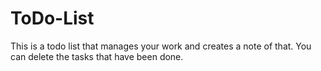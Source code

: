 # ToDo-List
This is a todo list that manages your work and creates a note of that. You can delete the tasks that have been done.
